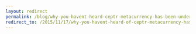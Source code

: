 ```yaml
---
layout: redirect
permalink: /blog/why-you-havent-heard-ceptr-metacurrency-has-been-underground
redirect_to: /2015/11/17/why-you-havent-heard-of-ceptr-metacurrency-has-been-underground
---
```

